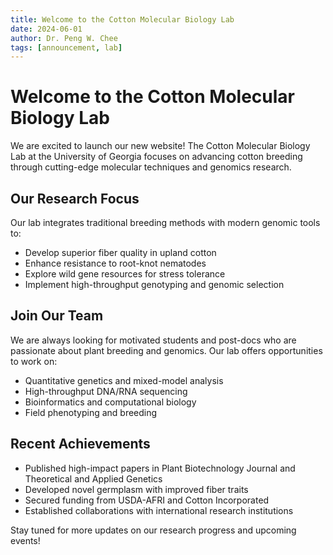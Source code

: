 ```yaml
---
title: Welcome to the Cotton Molecular Biology Lab
date: 2024-06-01
author: Dr. Peng W. Chee
tags: [announcement, lab]
---
```


# Welcome to the Cotton Molecular Biology Lab

We are excited to launch our new website! The Cotton Molecular Biology Lab at the University of Georgia focuses on advancing cotton breeding through cutting-edge molecular techniques and genomics research.

## Our Research Focus

Our lab integrates traditional breeding methods with modern genomic tools to:

- Develop superior fiber quality in upland cotton
- Enhance resistance to root-knot nematodes
- Explore wild gene resources for stress tolerance
- Implement high-throughput genotyping and genomic selection

## Join Our Team

We are always looking for motivated students and post-docs who are passionate about plant breeding and genomics. Our lab offers opportunities to work on:

- Quantitative genetics and mixed-model analysis
- High-throughput DNA/RNA sequencing
- Bioinformatics and computational biology
- Field phenotyping and breeding

## Recent Achievements

- Published high-impact papers in Plant Biotechnology Journal and Theoretical and Applied Genetics
- Developed novel germplasm with improved fiber traits
- Secured funding from USDA-AFRI and Cotton Incorporated
- Established collaborations with international research institutions

Stay tuned for more updates on our research progress and upcoming events! 